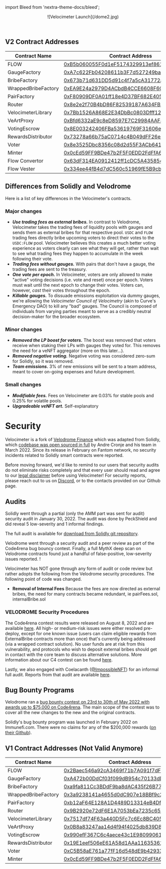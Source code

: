 import Bleed from 'nextra-theme-docs/bleed';


<Bleed>
<div align="center">
  ![Velocimeter Launch](/dome2.jpg)
  </div>
</Bleed>

&nbsp;

## V2 Contract Addresses

| Contract Name | Contract Address | Network |
| --- | --- | --- |
| FLOW               | [0xB5b060055F0d1eF5174329913ef861bC3aDdF029](https://tuber.build/token/0xB5b060055F0d1eF5174329913ef861bC3aDdF029)   | Canto |
| GaugeFactory       | [0xA7c622Fb04208611b3F7d527249ba9FAa3fDd2a5](https://tuber.build/address/0xA7c622Fb04208611b3F7d527249ba9FAa3fDd2a5) | Canto |
| BribeFactory       | [0x673b71d631DD5d91c4f7a5cA31772a516CFb8Be2](https://tuber.build/address/0x673b71d631DD5d91c4f7a5cA31772a516CFb8Be2) | Canto |
| WrappedBribeFactory| [0xEA9E24a2979D4ACbdB4CCE6608F6C45F9c4421d7](https://tuber.build/address/0xEA9E24a2979D4ACbdB4CCE6608F6C45F9c4421d7) | Canto |
| PairFactory        | [0xF80909DF0A01ff18e4D37BF682E40519B21Def46](https://tuber.build/address/0xF80909DF0A01ff18e4D37BF682E40519B21Def46) | Canto |
| Router             | [0x8e2e2f70B4bD86F82539187A634FB832398cc771](https://tuber.build/address/0x8e2e2f70B4bD86F82539187A634FB832398cc771) | Canto |
| VelocimeterLibrary | [0x7Bb1526A868E2E34DbBc0803Dfff12D9542900E0](https://tuber.build/address/0x7Bb1526A868E2E34DbBc0803Dfff12D9542900E0) | Canto |
| VeArtProxy         | [0xBfd6332aE9c8eD8597E7C29984AAF843ce80b797](https://tuber.build/address/0xBfd6332aE9c8eD8597E7C29984AAF843ce80b797) | Canto |
| VotingEscrow       | [0x8E003242406FBa53619769F31606ef2Ed8A65C00](https://tuber.build/address/0x8E003242406FBa53619769F31606ef2Ed8A65C00) | Canto |
| RewardsDistributor | [0x73278a66b75aC0714c4B049dFF26e5CddF365c85](https://tuber.build/address/0x73278a66b75aC0714c4B049dFF26e5CddF365c85) | Canto |
| Voter              | [0x8e3525Dbc8356c08d2d55F3ACb6416b5979D3389](https://tuber.build/address/0x8e3525Dbc8356c08d2d55F3ACb6416b5979D3389) | Canto |
| Minter             | [0x0cEd59FF9BDe47b2F5F0EDD2FdFfA6a0116d91Cd](https://tuber.build/address/0x0cEd59FF9BDe47b2F5F0EDD2FdFfA6a0116d91Cd) | Canto |
| Flow Convertor     | [0x63dF314EA0912412ff1cDC5A43585477d08CE5e9](https://tuber.build/address/0x63dF314EA0912412ff1cDC5A43585477d08CE5e9) | Canto |
| Flow Vester        | [0x334ee44fB4d7dC560c51969fE5B9cb5AEfA24519](https://tuber.build/address/0x334ee44fB4d7dC560c51969fE5B9cb5AEfA24519) | Canto |

## Differences from Solidly and Velodrome

Here is a list of key differences in the Velocimeter's contracts.

### Major changes

  - ***Use trading fees as external bribes.***
    In contrast to Velodrome, Velocimeter takes the trading fees of liquidity pools with gauges and sends them
    as external bribes for that respective pool. `USDC` and `FLOW` trading fees directly bribe upcoming
    voters to direct their votes to the `USDC:FLOW` pool. Velocimeter believes this creates a much better
    voting experience as voters clearly can see what they will get, rather than wait to see what trading fees
    they happen to accumulate in the week following their vote.
  - ***Trading fees without gauges.***
    With pairs that don't have a gauge, the trading fees are sent to the treasury.   
  - ***One vote per epoch.*** In Velocimeter, voters are only allowed to make "active"
    voting decisions (i.e. vote and reset) once per epoch. Voters must wait
    until the next epoch to change their votes. Voters can, however, _cast_
    their votes throughout the epoch.
  - ***Killable gauges.*** To dissuade emissions exploitation via dummy gauges, we're
    allowing the _Velocimeter Council of Velocimetry_ (akin to Curve's Emergency DAO) to kill
    any "bad" gauges. The Council is composed of individuals from varying
    parties meant to serve as a credibly neutral decision-maker for the broader
    ecosystem.

### Minor changes

  - ***Removed the LP boost for voters.*** The boost was removed that voters receive
    when staking their LPs with gauges they voted for. This removes the need
    for a veNFT aggregator (more on this later...).
  - ***Removed negative voting.*** Negative voting was considered zero-sum for
    Solidly, so it was removed.
  - ***Team emissions.*** 3% of new emissions will be sent to a team address, meant
    to cover on-going expenses and future development.

### Small changes

  - ***Modifiable fees.*** Fees on Velocimeter are 0.03% for stable pools and 0.25% for volatile pools.
  - ***Upgradeable veNFT art.*** Self-explanatory

# Security

Velocimeter is a fork of [Velodrome Finance](https://github.com/velodrome-finance) which was adapted from Solidly, which [codebase was open
sourced in full](https://github.com/solidlyexchange/) by Andre Cronje and his team in
March 2022. Since its release in February on Fantom network, no security
incidents related to Solidly smart contracts were reported.



  Before moving forward, we'd like to remind to our users that
  security audits do not eliminate risks completely and that
  every user should read and agree to our
  [legal disclaimer](/legal) before using Velocimeter!
  For security reports, please reach out to us on
  [Discord](https://discord.gg/qpue2s6VfJ), or to the contacts provided on our Github page.


## Audits

Solidly went through a partial (only the AMM part was sent for audit) security
audit in January 30, 2022. The audit was done by PeckShield and did reveal 5
low-severity and 1 informal findings.

The full audit is available for [download from Solidly git
repository](https://github.com/solidlyexchange/solidly/blob/master/audits/e456a816-3802-4384-894c-825a4177245a.pdf).

Velodrome went through a security audit and a peer review as part of the Code4rena bug bouncy contest.
Finally, a full MythX deep scan on Velodrome contracts found just a
handful of false-positive, low-severity issues reported.
!


Velocimeter has NOT gone through any form of audit or code review but rather adopts the following from the Velodrome security procedures. The following point of code was changed. 
 - **Removal of Internal Fees** Because the fees are now directed as external bribes, the need for many contracts became redundant, ie pairFees.sol, internalBribe.sol


### VELODROME Security Procedures

The Code4rena contest results were released on August 8, 2022 and are available [here](https://code4rena.com/reports/2022-05-Velocimeter/). All high- or medium-risk issues were either resolved pre-deploy, except for one known issue (users can claim eligible rewards from ExternalBribe contracts more than once) that's currently being addressed (via a wrapped contract solution). No user funds are at risk from this vulnerability, and protocols who wish to deposit external bribes should get in contact with the core team to discuss alternative solutions. More information about our C4 contest can be found [here](/c4report).

Lastly, we also engaged with Coelacanth ([@ImpossibleNFT](https://twitter.com/impossiblenft)) for an informal full audit. Reports from that audit are available [here](https://github.com/Velocimeter-finance/contracts/tree/master/audits/velo).

## Bug Bounty Programs

Velodrome ran a [bug bounty contest on 23rd to 30th of May 2022 with
awards up to $75,000 on Code4rena](https://code4rena.com/contests/2022-05-Velocimeter-finance-contest).
The main scope of the contest was to cover all the new changes to the new and
the original contracts.

Solidly's bug bounty program was launched in February 2022 on Immunefi.com.
There were no claims for any of the $200,000 rewards ([on their Github](https://github.com/solidlyexchange/solidly/blob/master/SECURITY.md)).


## V1 Contract Addresses (Not Valid Anymore)

| Contract Name | Contract Address | Network |
| --- | --- | --- |
| FLOW               | [0x2Baec546a92cA3469f71b7A091f7dF61e5569889](https://tuber.build/token/0x2Baec546a92cA3469f71b7A091f7dF61e5569889)   | Canto |
| GaugeFactory       | [0xA472b00DdCf03f099dB954c70133dD6F0c5Fcc26](https://tuber.build/address/0xa472b00ddcf03f099db954c70133dd6f0c5fcc26) | Canto |
| BribeFactory       | [0xa9fa811Cc3BDdF9ba8dAC435f26B77525Eb3B546](https://tuber.build/address/0xa9fa811Cc3BDdF9ba8dAC435f26B77525Eb3B546) | Canto |
| WrappedBribeFactory| [0x3a9238141a4655d0dC907e18BBf9c21b843F09c7](https://tuber.build/address/0x3a9238141a4655d0dC907e18BBf9c21b843F09c7) | Canto |
| PairFactory        | [0xb12aF64E128A1D4489D13314eB4Df81cBCE126aC](https://tuber.build/address/0xb12aF64E128A1D4489D13314eB4Df81cBCE126aC) | Canto |
| Router             | [0x9B2920e72dF6E1A7053bEa7235c65079F5104398](https://tuber.build/address/0x9B2920e72dF6E1A7053bEa7235c65079F5104398) | Canto |
| VelocimeterLibrary | [0x7517df74F63a440D5Fc7c6Ec8BC40560F32079a8](https://tuber.build/address/0x7517df74F63a440D5Fc7c6Ec8BC40560F32079a8) | Canto |
| VeArtProxy         | [0x0B8a83247aa14d4f94f4025db839D87A91817eE9](https://tuber.build/address/0x0B8a83247aa14d4f94f4025db839D87A91817eE9) | Canto |
| VotingEscrow       | [0x990efF367C6c4aece43c1E98099061c897730F27](https://tuber.build/address/0x990efF367C6c4aece43c1E98099061c897730F27) | Canto |
| RewardsDistributor | [0x19E1eef506eE61A58d1AAa11635361bBaE5D0676](https://tuber.build/address/0x19E1eef506eE61A58d1AAa11635361bBaE5D0676) | Canto |
| Voter              | [0xC5B58aE761a77fF16d548dE9b42933c8FBfe4c33](https://tuber.build/address/0xC5B58aE761a77fF16d548dE9b42933c8FBfe4c33) | Canto |
| Minter             | [0x0cEd59FF9BDe47b2F5F0EDD2FdFfA6a0116d91Cd](https://tuber.build/address/0x0cEd59FF9BDe47b2F5F0EDD2FdFfA6a0116d91Cd) | Canto |